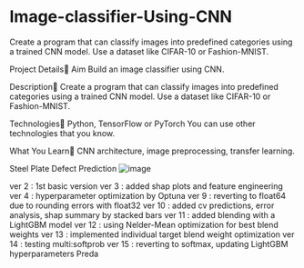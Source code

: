 # Image-classifier-Using-CNN
Create a program that can classify images into predefined categories using a trained CNN model. Use a dataset like CIFAR-10 or Fashion-MNIST.

Project Details
Aim 
Build an image classifier using CNN.

Description
Create a program that can classify images into predefined categories using a
trained CNN model. Use a dataset like CIFAR-10 or Fashion-MNIST.

Technologies
Python, TensorFlow or PyTorch
You can use other technologies that you know.

What You Learn
CNN architecture, image preprocessing, transfer learning.

Steel Plate Defect Prediction
![image](https://github.com/Fainaz96/Image-classifier-Using-CNN/assets/100863402/61cb0e69-1745-4636-aaf5-f9f3df0df9de)

ver 2 : 1st basic version
ver 3 : added shap plots and feature engineering
ver 4 : hyperparameter optimization by Optuna
ver 9 : reverting to float64 due to rounding errors with float32
ver 10 : added cv predictions, error analysis, shap summary by stacked bars
ver 11 : added blending with a LightGBM model
ver 12 : using Nelder-Mean optimization for best blend weights
ver 13 : implemented individual target blend weight optimization
ver 14 : testing multi:softprob
ver 15 : reverting to softmax, updating LightGBM hyperparameters
 Preda
